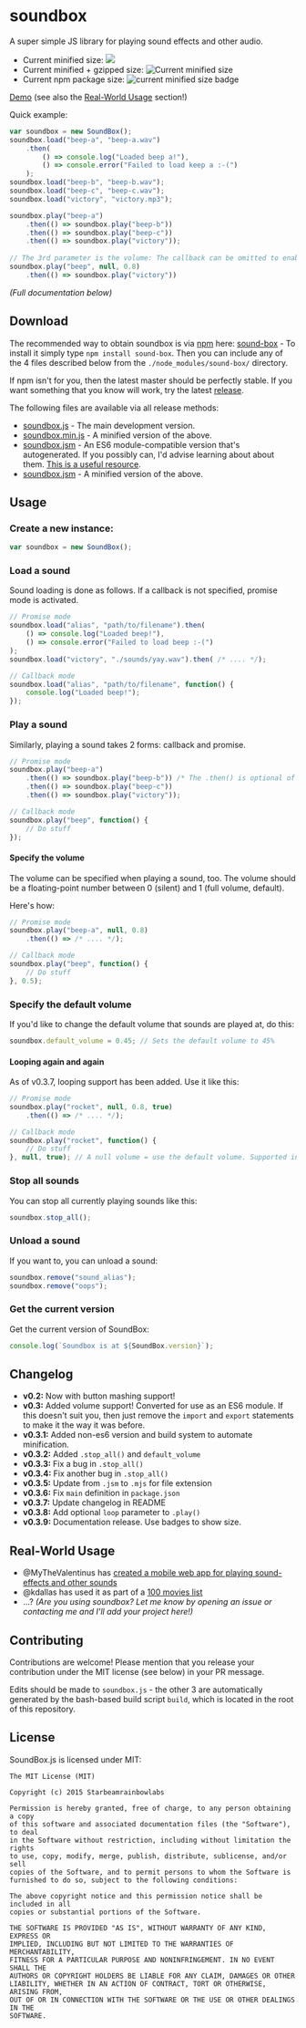 # soundbox
A super simple JS library for playing sound effects and other audio.

 * Current minified size: ![](https://badgen.net/bundlephobia/min/sound-box)
 * Current minified + gzipped size: ![Current minified size](https://badgen.net/bundlephobia/minzip/sound-box)
 * Current npm package size: ![current minified size badge](https://img.shields.io/bundlephobia/min/sound-box.svg)

[Demo](https://sbrl.github.io/soundbox/example.html) (see also the [Real-World Usage](#real-world-usage) section!)

Quick example:

```javascript
var soundbox = new SoundBox();
soundbox.load("beep-a", "beep-a.wav")
    .then(
        () => console.log("Loaded beep a!"),
        () => console.error("Failed to load keep a :-(")
    );
soundbox.load("beep-b", "beep-b.wav");
soundbox.load("beep-c", "beep-c.wav");
soundbox.load("victory", "victory.mp3");

soundbox.play("beep-a")
    .then(() => soundbox.play("beep-b"))
    .then(() => soundbox.play("beep-c"))
    .then(() => soundbox.play("victory"));
    
// The 3rd parameter is the volume: The callback can be omitted to enable promise mode
soundbox.play("beep", null, 0.8)
    .then(() => soundbox.play("victory"))
```

_(Full documentation below)_

## Download
The recommended way to obtain soundbox is via [npm](https://npmjs.org/) here: [sound-box](https://www.npmjs.com/package/sound-box) - To install it simply type `npm install sound-box`. Then you can include any of the 4 files described below from the `./node_modules/sound-box/` directory.

If npm isn't for you, then the latest master should be perfectly stable. If you want something that you know will work, try the latest [release](https://github.com/sbrl/soundbox/releases).

The following files are available via all release methods:
 * [soundbox.js](https://raw.githubusercontent.com/sbrl/soundbox/master/soundbox.js) - The main development version.
 * [soundbox.min.js](https://raw.githubusercontent.com/sbrl/soundbox/master/soundbox.min.js) - A minified version of the above.
 * [soundbox.jsm](https://raw.githubusercontent.com/sbrl/soundbox/master/soundbox.jsm) - An ES6 module-compatible version that's autogenerated. If you possibly can, I'd advise learning about about them. [This is a useful resource](https://jakearchibald.com/2017/es-modules-in-browsers/).
 * [soundbox.jsm](https://raw.githubusercontent.com/sbrl/soundbox/master/soundbox.min.jsm) - A minified version of the above.


## Usage

### Create a new instance:

```javascript
var soundbox = new SoundBox();
```

### Load a sound
Sound loading is done as follows. If a callback is not specified, promise mode is activated.

```javascript
// Promise mode
soundbox.load("alias", "path/to/filename").then(
    () => console.log("Loaded beep!"),
    () => console.error("Failed to load beep :-(")
);
soundbox.load("victory", "./sounds/yay.wav").then( /* .... */);
```

```javascript
// Callback mode
soundbox.load("alias", "path/to/filename", function() {
    console.log("Loaded beep!");
});
```

### Play a sound
Similarly, playing a sound takes 2 forms: callback and promise.

```javascript
// Promise mode
soundbox.play("beep-a")
    .then(() => soundbox.play("beep-b")) /* The .then() is optional of course */
    .then(() => soundbox.play("beep-c"))
    .then(() => soundbox.play("victory"));
```

```javascript
// Callback mode
soundbox.play("beep", function() {
	// Do stuff
});
```

#### Specify the volume
The volume can be specified when playing a sound, too. The volume should be a floating-point number between 0 (silent) and 1 (full volume, default).

Here's how:

```javascript
// Promise mode
soundbox.play("beep-a", null, 0.8)
    .then(() => /* .... */);
```

```javascript
// Callback mode
soundbox.play("beep", function() {
	// Do stuff
}, 0.5);
```

### Specify the default volume
If you'd like to change the default volume that sounds are played at, do this:

```javascript
soundbox.default_volume = 0.45; // Sets the default volume to 45%
```

#### Looping again and again
As of v0.3.7, looping support has been added. Use it like this:

```javascript
// Promise mode
soundbox.play("rocket", null, 0.8, true)
    .then(() => /* .... */);
```

```javascript
// Callback mode
soundbox.play("rocket", function() {
	// Do stuff
}, null, true); // A null volume = use the default volume. Supported in both modes of operation
```

### Stop all sounds
You can stop all currently playing sounds like this:

```javascript
soundbox.stop_all();
```

### Unload a sound
If you want to, you can unload a sound:

```javascript
soundbox.remove("sound_alias");
soundbox.remove("oops");
```

### Get the current version
Get the current version of SoundBox:

```javascript
console.log(`Soundbox is at ${SoundBox.version}`);
```

## Changelog
 - **v0.2:** Now with button mashing support!
 - **v0.3:** Added volume support! Converted for use as an ES6 module. If this doesn't suit you, then just remove the `import` and `export` statements to make it the way it was before.
 - **v0.3.1:** Added non-es6 version and build system to automate minification.
 - **v0.3.2:** Added `.stop_all()` and `default_volume`
 - **v0.3.3:** Fix a bug in `.stop_all()`
 - **v0.3.4:** Fix another bug in `.stop_all()`
 - **v0.3.5:** Update from `.jsm` to `.mjs` for file extension
 - **v0.3.6:** Fix `main` definition in `package.json`
 - **v0.3.7:** Update changelog in README
 - **v0.3.8:** Add optional `loop` parameter to `.play()`
 - **v0.3.9:** Documentation release. Use badges to show size.

## Real-World Usage
 - @MyTheValentinus has [created a mobile web app for playing sound-effects and other sounds](https://github.com/MyTheValentinus/soundbox)
 - @kdallas has used it as part of a [100 movies list](https://www.weblabsperth.com.au/100-movies/)
 - ...? _(Are you using soundbox? Let me know by opening an issue or contacting me and I'll add your project here!)_

## Contributing
Contributions are welcome! Please mention that you release your contribution under the MIT license (see below) in your PR message.

Edits should be made to `soundbox.js` - the other 3 are automatically generated by the bash-based build script `build`, which is located in the root of this repository.

## License
SoundBox.js is licensed under MIT:

```
The MIT License (MIT)

Copyright (c) 2015 Starbeamrainbowlabs

Permission is hereby granted, free of charge, to any person obtaining a copy
of this software and associated documentation files (the "Software"), to deal
in the Software without restriction, including without limitation the rights
to use, copy, modify, merge, publish, distribute, sublicense, and/or sell
copies of the Software, and to permit persons to whom the Software is
furnished to do so, subject to the following conditions:

The above copyright notice and this permission notice shall be included in all
copies or substantial portions of the Software.

THE SOFTWARE IS PROVIDED "AS IS", WITHOUT WARRANTY OF ANY KIND, EXPRESS OR
IMPLIED, INCLUDING BUT NOT LIMITED TO THE WARRANTIES OF MERCHANTABILITY,
FITNESS FOR A PARTICULAR PURPOSE AND NONINFRINGEMENT. IN NO EVENT SHALL THE
AUTHORS OR COPYRIGHT HOLDERS BE LIABLE FOR ANY CLAIM, DAMAGES OR OTHER
LIABILITY, WHETHER IN AN ACTION OF CONTRACT, TORT OR OTHERWISE, ARISING FROM,
OUT OF OR IN CONNECTION WITH THE SOFTWARE OR THE USE OR OTHER DEALINGS IN THE
SOFTWARE.
```
